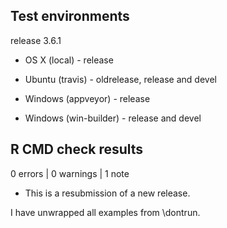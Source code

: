 ## Test environments

release 3.6.1

* OS X (local) - release

* Ubuntu (travis) - oldrelease, release and devel

* Windows (appveyor) - release
* Windows (win-builder) - release and devel

## R CMD check results

0 errors | 0 warnings | 1 note

* This is a resubmission of a new release.

I have unwrapped all examples from \dontrun.
